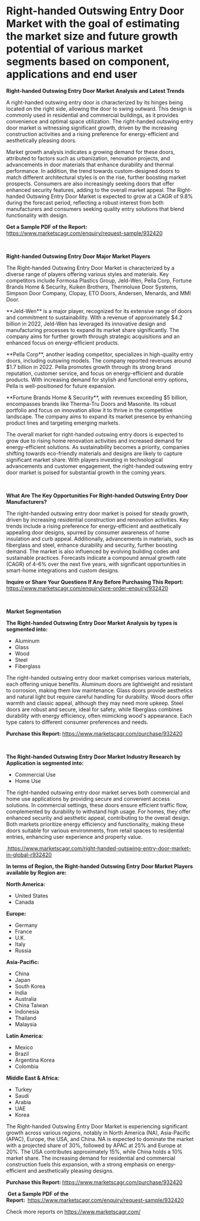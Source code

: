 <p><h1>Right-handed Outswing Entry Door Market with the goal of estimating the market size and future growth potential of various market segments based on component, applications and end user</h1></p><p><strong>Right-handed Outswing Entry Door Market Analysis and Latest Trends</strong></p>
<p><p>A right-handed outswing entry door is characterized by its hinges being located on the right side, allowing the door to swing outward. This design is commonly used in residential and commercial buildings, as it provides convenience and optimal space utilization. The right-handed outswing entry door market is witnessing significant growth, driven by the increasing construction activities and a rising preference for energy-efficient and aesthetically pleasing doors.</p><p>Market growth analysis indicates a growing demand for these doors, attributed to factors such as urbanization, renovation projects, and advancements in door materials that enhance durability and thermal performance. In addition, the trend towards custom-designed doors to match different architectural styles is on the rise, further boosting market prospects. Consumers are also increasingly seeking doors that offer enhanced security features, adding to the overall market appeal. The Right-handed Outswing Entry Door Market is expected to grow at a CAGR of 9.8% during the forecast period, reflecting a robust interest from both manufacturers and consumers seeking quality entry solutions that blend functionality with design.</p></p>
<p><strong>Get a Sample PDF of the Report:&nbsp;</strong> <a href="https://www.marketscagr.com/enquiry/request-sample/932420?utm_campaign=3199&utm_medium=2&utm_source=Github&utm_content=ia&utm_term=21032025&utm_id=right-handed-outswing-entry-door">https://www.marketscagr.com/enquiry/request-sample/932420</a></p>
<p>&nbsp;</p>
<p><strong>Right-handed Outswing Entry Door Major Market Players</strong></p>
<p><p>The Right-handed Outswing Entry Door Market is characterized by a diverse range of players offering various styles and materials. Key competitors include Formosa Plastics Group, Jeld-Wen, Pella Corp, Fortune Brands Home & Security, Kuiken Brothers, Thermoluxe Door Systems, Simpson Door Company, Clopay, ETO Doors, Andersen, Menards, and MMI Door.</p><p>**Jeld-Wen** is a major player, recognized for its extensive range of doors and commitment to sustainability. With a revenue of approximately $4.2 billion in 2022, Jeld-Wen has leveraged its innovative design and manufacturing processes to expand its market share significantly. The company aims for further growth through strategic acquisitions and an enhanced focus on energy-efficient products. </p><p>**Pella Corp**, another leading competitor, specializes in high-quality entry doors, including outswing models. The company reported revenues around $1.7 billion in 2022. Pella promotes growth through its strong brand reputation, customer service, and focus on energy-efficient and durable products. With increasing demand for stylish and functional entry options, Pella is well-positioned for future expansion.</p><p>**Fortune Brands Home & Security**, with revenues exceeding $5 billion, encompasses brands like Therma-Tru Doors and Masonite. Its robust portfolio and focus on innovation allow it to thrive in the competitive landscape. The company aims to expand its market presence by enhancing product lines and targeting emerging markets.</p><p>The overall market for right-handed outswing entry doors is expected to grow due to rising home renovation activities and increased demand for energy-efficient solutions. As sustainability becomes a priority, companies shifting towards eco-friendly materials and designs are likely to capture significant market share. With players investing in technological advancements and customer engagement, the right-handed outswing entry door market is poised for substantial growth in the coming years.</p></p>
<p>&nbsp;</p>
<p><strong>What Are The Key Opportunities For Right-handed Outswing Entry Door Manufacturers?</strong></p>
<p><p>The right-handed outswing entry door market is poised for steady growth, driven by increasing residential construction and renovation activities. Key trends include a rising preference for energy-efficient and aesthetically appealing door designs, spurred by consumer awareness of home insulation and curb appeal. Additionally, advancements in materials, such as fiberglass and steel, enhance durability and security, further boosting demand. The market is also influenced by evolving building codes and sustainable practices. Forecasts indicate a compound annual growth rate (CAGR) of 4-6% over the next five years, with significant opportunities in smart-home integrations and custom designs.</p></p>
<p><strong>Inquire or Share Your Questions If Any Before Purchasing This Report:</strong> <a href="https://www.marketscagr.com/enquiry/pre-order-enquiry/932420?utm_campaign=3199&utm_medium=2&utm_source=Github&utm_content=ia&utm_term=21032025&utm_id=right-handed-outswing-entry-door">https://www.marketscagr.com/enquiry/pre-order-enquiry/932420</a></p>
<p>&nbsp;</p>
<p><strong>Market Segmentation</strong></p>
<p><strong>The Right-handed Outswing Entry Door Market Analysis by types is segmented into:</strong></p>
<p><ul><li>Aluminum</li><li>Glass</li><li>Wood</li><li>Steel</li><li>Fiberglass</li></ul></p>
<p><p>The right-handed outswing entry door market comprises various materials, each offering unique benefits. Aluminum doors are lightweight and resistant to corrosion, making them low maintenance. Glass doors provide aesthetics and natural light but require careful handling for durability. Wood doors offer warmth and classic appeal, although they may need more upkeep. Steel doors are robust and secure, ideal for safety, while fiberglass combines durability with energy efficiency, often mimicking wood's appearance. Each type caters to different consumer preferences and needs.</p></p>
<p><strong>Purchase this Report:&nbsp;</strong><a href="https://www.marketscagr.com/purchase/932420?utm_campaign=3199&utm_medium=2&utm_source=Github&utm_content=ia&utm_term=21032025&utm_id=right-handed-outswing-entry-door">https://www.marketscagr.com/purchase/932420</a></p>
<p>&nbsp;</p>
<p><strong>The Right-handed Outswing Entry Door Market Industry Research by Application is segmented into:</strong></p>
<p><ul><li>Commercial Use</li><li>Home Use</li></ul></p>
<p><p>The right-handed outswing entry door market serves both commercial and home use applications by providing secure and convenient access solutions. In commercial settings, these doors ensure efficient traffic flow, complemented by durability to withstand high usage. For homes, they offer enhanced security and aesthetic appeal, contributing to the overall design. Both markets prioritize energy efficiency and functionality, making these doors suitable for various environments, from retail spaces to residential entries, enhancing user experience and property value.</p></p>
<p><a href="https://www.marketscagr.com/right-handed-outswing-entry-door-market-in-global-r932420?utm_campaign=3199&utm_medium=2&utm_source=Github&utm_content=ia&utm_term=21032025&utm_id=right-handed-outswing-entry-door">&nbsp;https://www.marketscagr.com/right-handed-outswing-entry-door-market-in-global-r932420</a></p>
<p><strong>In terms of Region, the Right-handed Outswing Entry Door Market Players available by Region are:</strong></p>
<p>
    <p> <strong> North America: </strong>
        <ul>
            <li>United States</li>
            <li>Canada</li>
        </ul>
        </p> 
    <p> <strong> Europe: </strong>
        <ul>
            <li>Germany</li>
            <li>France</li>
            <li>U.K.</li>
            <li>Italy</li>
            <li>Russia</li>
        </ul>
        </p> 
    <p> <strong> Asia-Pacific: </strong>
        <ul>
            <li>China</li>
            <li>Japan</li>
            <li>South Korea</li>
            <li>India</li>
            <li>Australia</li>
            <li>China Taiwan</li>
            <li>Indonesia</li>
            <li>Thailand</li>
            <li>Malaysia</li>
        </ul>
        </p> 
    <p> <strong> Latin America: </strong>
        <ul>
            <li>Mexico</li>
            <li>Brazil</li>
            <li>Argentina Korea</li>
            <li>Colombia</li>
        </ul>
        </p> 
    <p> <strong> Middle East & Africa: </strong>
        <ul>
            <li>Turkey</li>
            <li>Saudi</li>
            <li>Arabia</li>
            <li>UAE</li>
            <li>Korea</li>
        </ul>
    </p>
    </p>
<p><p>The Right-handed Outswing Entry Door Market is experiencing significant growth across various regions, notably in North America (NA), Asia-Pacific (APAC), Europe, the USA, and China. NA is expected to dominate the market with a projected share of 30%, followed by APAC at 25% and Europe at 20%. The USA contributes approximately 15%, while China holds a 10% market share. The increasing demand for residential and commercial construction fuels this expansion, with a strong emphasis on energy-efficient and aesthetically pleasing designs.</p></p>
<p><strong>Purchase this Report: </strong><a href="https://www.marketscagr.com/purchase/932420?utm_campaign=3199&utm_medium=2&utm_source=Github&utm_content=ia&utm_term=21032025&utm_id=right-handed-outswing-entry-door">https://www.marketscagr.com/purchase/932420</a></p>
<p>&nbsp;<strong>Get a Sample PDF of the Report:&nbsp;&nbsp;</strong><a href="https://www.marketscagr.com/enquiry/request-sample/932420?utm_campaign=3199&utm_medium=2&utm_source=Github&utm_content=ia&utm_term=21032025&utm_id=right-handed-outswing-entry-door">https://www.marketscagr.com/enquiry/request-sample/932420</a></p>
<p><strong></strong></p>
<p>Check more reports on <a href="https://www.marketscagr.com/?utm_campaign=3199&utm_medium=2&utm_source=Github&utm_content=ia&utm_term=21032025&utm_id=right-handed-outswing-entry-door">https://www.marketscagr.com/</a></p>